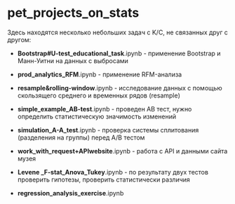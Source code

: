 # pet_projects_on_stats
Здесь находятся несколько небольших задач с K/C, не связанных друг с другом:
  
 
- **Bootstrap#U-test_educational_task**.ipynb - применение Bootstrap и Манн-Уитни на данных с выбросами

- **prod_analytics_RFM**.ipynb - применение  RFM-анализа

- **resample&rolling-window**.ipynb - исследование данных с помощью скользящего среднего и временных рядов (resample)

- **simple_example_AB-test**.ipynb - проведен АВ тест, нужно определить статистическую значимость изменений

- **simulation_A-A_test**.ipynb - проверка системы сплитования (разделения на группы) перед А/В тестом

- **work_with_request+APIwebsite**.ipynb - работа с API и данными сайта музея

- **Levene _F-stat_Anova_Tukey**.ipynb - по результату двух тестов проверить гипотезы, проверить статистически различия

- **regression_analysis_exercise**.ipynb
